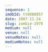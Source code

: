 ```yaml
---
sequence: 1
imdbId: tt0080057
date: 2007-11-24
slug: zombie-1979
medium: null
venue: null
venueNotes: null
mediumNotes: null
---
```


